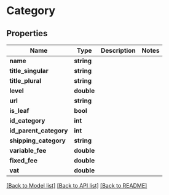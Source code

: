 # Category

## Properties
Name | Type | Description | Notes
------------ | ------------- | ------------- | -------------
**name** | **string** |  | 
**title_singular** | **string** |  | 
**title_plural** | **string** |  | 
**level** | **double** |  | 
**url** | **string** |  | 
**is_leaf** | **bool** |  | 
**id_category** | **int** |  | 
**id_parent_category** | **int** |  | 
**shipping_category** | **string** |  | 
**variable_fee** | **double** |  | 
**fixed_fee** | **double** |  | 
**vat** | **double** |  | 

[[Back to Model list]](../../README.md#documentation-for-models) [[Back to API list]](../../README.md#documentation-for-api-endpoints) [[Back to README]](../../README.md)


